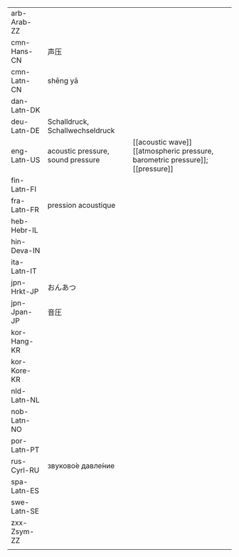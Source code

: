 | | | |
|-|-|-|
| arb-Arab-ZZ |  |  |
| cmn-Hans-CN | 声压 |  |
| cmn-Latn-CN | shēng yā |  |
| dan-Latn-DK |  |  |
| deu-Latn-DE | Schalldruck, Schallwechseldruck |  |
| eng-Latn-US | acoustic pressure, sound pressure | [[acoustic wave]] [[atmospheric pressure, barometric pressure]]; [[pressure]] |
| fin-Latn-FI |  |  |
| fra-Latn-FR | pression acoustique |  |
| heb-Hebr-IL |  |  |
| hin-Deva-IN |  |  |
| ita-Latn-IT |  |  |
| jpn-Hrkt-JP | おんあつ |  |
| jpn-Jpan-JP | 音圧 |  |
| kor-Hang-KR |  |  |
| kor-Kore-KR |  |  |
| nld-Latn-NL |  |  |
| nob-Latn-NO |  |  |
| por-Latn-PT |  |  |
| rus-Cyrl-RU | звуково́е давле́ние |  |
| spa-Latn-ES |  |  |
| swe-Latn-SE |  |  |
| zxx-Zsym-ZZ |  |  |
|  |  |  |